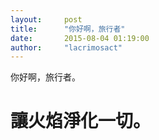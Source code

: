 ```yaml
---
layout:		post
title: 		"你好啊，旅行者"
date:		2015-08-04 01:19:00
author:		"lacrimosact"
---
```


<p>你好啊，旅行者。</p>

<h1>讓火焰淨化一切。</h1>
